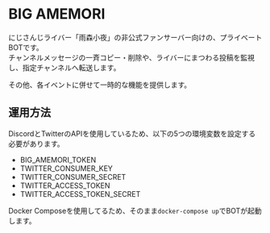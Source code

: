 # BIG AMEMORI
にじさんじライバー「雨森小夜」の非公式ファンサーバー向けの、プライベートBOTです。  
チャンネルメッセージの一斉コピー・削除や、ライバーにまつわる投稿を監視し、指定チャンネルへ転送します。  
  
その他、各イベントに併せて一時的な機能を提供します。  

## 運用方法
DiscordとTwitterのAPIを使用しているため、以下の5つの環境変数を設定する必要があります。  

- BIG_AMEMORI_TOKEN
- TWITTER_CONSUMER_KEY
- TWITTER_CONSUMER_SECRET
- TWITTER_ACCESS_TOKEN
- TWITTER_ACCESS_TOKEN_SECRET

Docker Composeを使用してるため、そのまま`docker-compose up`でBOTが起動します。  

